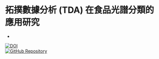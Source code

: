 # 拓撲數據分析 (TDA) 在食品光譜分類的應用研究
-

[![DOI](https://zenodo.org/badge/DOI/10.5281/zenodo.17052560.svg)](https://doi.org/10.5281/zenodo.17052560)  
[![GitHub Repository](https://img.shields.io/badge/GitHub-Repository-orange?style=flat-square&logo=github)](https://github.com/leelyk/Food_Spectro_classification_TDA)


